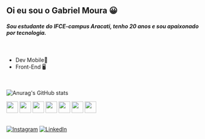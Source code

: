 

## Oi eu sou o Gabriel Moura 😀
##### Sou estudante do IFCE-campus Aracati, tenho 20 anos e sou apaixonado por tecnologia.
</br>

- Dev Mobile📱
- Front-End 🖥️

</br>

![Anurag's GitHub stats](https://github-readme-stats.vercel.app/api?username=gabrielmoura2790&show_icons=true&theme=dracula&hide_title=true&include_all_commits=true)


<div>
<img width=30px height=30px src="https://cdn.jsdelivr.net/gh/devicons/devicon/icons/react/react-original.svg" />
<img width=30px height=30px src="https://cdn.jsdelivr.net/gh/devicons/devicon/icons/javascript/javascript-original.svg" />
<img width=30px height=30px src="https://cdn.jsdelivr.net/gh/devicons/devicon/icons/html5/html5-plain.svg" />
<img width=30px height=30px src="https://cdn.jsdelivr.net/gh/devicons/devicon/icons/css3/css3-plain.svg" />
<img width=30px height=30px src="https://cdn.jsdelivr.net/gh/devicons/devicon/icons/flutter/flutter-original.svg" />
<img width=30px height=30px src="https://cdn.jsdelivr.net/gh/devicons/devicon/icons/dart/dart-original.svg" />
<img width=30px height=30px src="https://cdn.jsdelivr.net/gh/devicons/devicon/icons/firebase/firebase-plain.svg" />
</div>
<br/>

[![Instagram](https://img.shields.io/badge/Instagram-E4405F?style=for-the-badge&logo=instagram&logoColor=white)](https://www.instagram.com/gabriel_mour4/)
[![LinkedIn](https://img.shields.io/badge/LinkedIn-0077B5?style=for-the-badge&logo=linkedin&logoColor=white)](https://www.linkedin.com/in/gabriel-chaves-moura/)


